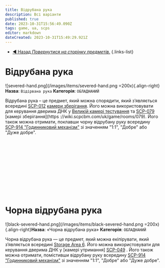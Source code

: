 ```yaml
---
title: Відрубана рука
description: Всі варіанти
published: true
date: 2023-10-31T15:56:49.090Z
tags: game, ua, scps
editor: markdown
dateCreated: 2023-10-31T15:49:29.921Z
---
```


- [:arrow_backward: Назад *Повернутися на сторінку предметів.*](/uk/game/items#items)
{.links-list}
# Відрубана рука
![severed-hand.png](/images/items/severed-hand.png =200x){.align-right}**Назва**: `Відірвана рука`
**Категорія**: `ОБЛАДНАНИЙ`

Відрубана рука – це предмет, який можна спорядити, який з’являється всередині [SCP-012](https://wiki.scpcbm.com/uk/game/scps/012) [камери зберігання](https://wiki.scpcbm.com/uk/game/rooms/012). Його можна використовувати для керування дверима ДНК у [Великій камері тестування](/en/game/rooms/682) та [SCP-079](/uk/game/scps/079) [камері зберігання](https ://wiki.scpcbm.com/uk/game/rooms/079). Його також можна отримати, поклавши чорну відрубану руку всередину [SCP-914 "Годинниковий механізм"](/uk/game/rooms/scp914) зі значенням "1:1", "Добре" або "Дуже добре".


‎

‎

‎

‎

‎

‎
# Чорна відрубана рука
![black-severed-hand.png](/images/items/black-severed-hand.png =200x){.align-right}**Назва**: «Чорна відрубана рука»
**Категорія**: `ОБЛАДНАНИЙ`

Чорна відрубана рука — це предмет, який можна екіпірувати, який з’являється всередині [Storage Area 6](uk/game/rooms/939). Його можна використовувати для керування дверима ДНК у [камері утримання] [SCP-049](uk/game/scps/049) . Його також можна отримати, помістивши відрубану руку всередину [SCP-914 "Годинниковий механізм"](uk/game/rooms/scp914) зі значенням "1:1", "Добре" або "Дуже добре".

‎